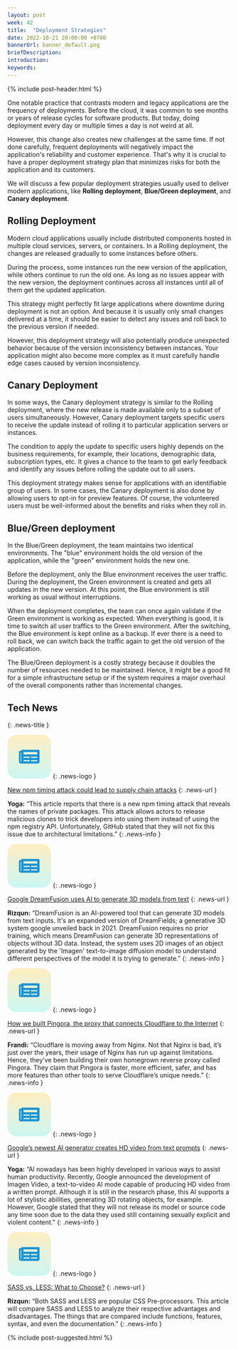 ```yaml
---
layout: post
week: 42
title:  "Deployment Strategies"
date: 2022-10-21 20:00:00 +0700
bannerUrl: banner_default.png
briefDescription: 
introduction:
keywords:
---
```


{% include post-header.html %}

One notable practice that contrasts modern and legacy applications are the frequency of deployments. Before the cloud, it was common to see months or years of release cycles for software products. But today, doing deployment every day or multiple times a day is not weird at all.

However, this change also creates new challenges at the same time. If not done carefully, frequent deployments will negatively impact the application's reliability and customer experience. That's why it is crucial to have a proper deployment strategy plan that minimizes risks for both the application and its customers.

We will discuss a few popular deployment strategies usually used to deliver modern applications, like **Rolling deployment**, **Blue/Green deployment**, and **Canary deployment**.

## Rolling Deployment

Modern cloud applications usually include distributed components hosted in multiple cloud services, servers, or containers. In a Rolling deployment, the changes are released gradually to some instances before others.

During the process, some instances run the new version of the application, while others continue to run the old one. As long as no issues appear with the new version, the deployment continues across all instances until all of them get the updated application.

This strategy might perfectly fit large applications where downtime during deployment is not an option. And because it is usually only small changes delivered at a time, it should be easier to detect any issues and roll back to the previous version if needed.

However, this deployment strategy will also potentially produce unexpected behavior because of the version inconsistency between instances. Your application might also become more complex as it must carefully handle edge cases caused by version inconsistency.

## Canary Deployment

In some ways, the Canary deployment strategy is similar to the Rolling deployment, where the new release is made available only to a subset of users simultaneously. However, Canary deployment targets specific users to receive the update instead of rolling it to particular application servers or instances.

The condition to apply the update to specific users highly depends on the business requirements, for example, their locations, demographic data, subscription types, etc. It gives a chance to the team to get early feedback and identify any issues before rolling the update out to all users.

This deployment strategy makes sense for applications with an identifiable group of users. In some cases, the Canary deployment is also done by allowing users to opt-in for preview features. Of course, the volunteered users must be well-informed about the benefits and risks when they roll in.

## Blue/Green deployment

In the Blue/Green deployment, the team maintains two identical environments. The "blue" environment holds the old version of the application, while the "green" environment holds the new one.

Before the deployment, only the Blue environment receives the user traffic. During the deployment, the Green environment is created and gets all updates in the new version. At this point, the Blue environment is still working as usual without interruptions.

When the deployment completes, the team can once again validate if the Green environment is working as expected. When everything is good, it is time to switch all user traffics to the Green environment. After the switching, the Blue environment is kept online as a backup. If ever there is a need to roll back, we can switch back the traffic again to get the old version of the application.

The Blue/Green deployment is a costly strategy because it doubles the number of resources needed to be maintained. Hence, it might be a good fit for a simple infrastructure setup or if the system requires a major overhaul of the overall components rather than incremental changes.

## Tech News
{: .news-title }

![memo](/assets/images/tech-news.svg)
{: .news-logo }

[New npm timing attack could lead to supply chain attacks](https://www.bleepingcomputer.com/news/security/new-npm-timing-attack-could-lead-to-supply-chain-attacks/)
{: .news-url }

__Yoga:__ “This article reports that there is a new npm timing attack that reveals the names of private packages. This attack allows actors to release malicious clones to trick developers into using them instead of using the npm registry API. Unfortunately, GitHub stated that they will not fix this issue due to architectural limitations.”
{: .news-info }

![memo](/assets/images/tech-news.svg)
{: .news-logo }

[Google DreamFusion uses AI to generate 3D models from text](https://aibusiness.com/document.asp?doc_id=780874)
{: .news-url }

__Rizqun:__ “DreamFusion is an AI-powered tool that can generate 3D models from text inputs. It's an expanded version of DreamFields; a generative 3D system google unveiled back in 2021. DreamFusion requires no prior training, which means DreamFusion can generate 3D representations of objects without 3D data. Instead, the system uses 2D images of an object generated by the 'Imagen' text-to-image diffusion model to understand different perspectives of the model it is trying to generate.”
{: .news-info }

![memo](/assets/images/tech-news.svg)
{: .news-logo }

[How we built Pingora, the proxy that connects Cloudflare to the Internet](https://blog.cloudflare.com/how-we-built-pingora-the-proxy-that-connects-cloudflare-to-the-internet/)
{: .news-url }

__Frandi:__ “Cloudflare is moving away from Nginx. Not that Nginx is bad, it’s just over the years, their usage of Nginx has run up against limitations. Hence, they’ve been building their own homegrown reverse proxy called Pingora. They claim that Pingora is faster, more efficient, safer, and has more features than other tools to serve Cloudflare’s unique needs.”
{: .news-info }

![memo](/assets/images/tech-news.svg)
{: .news-logo }

[Google’s newest AI generator creates HD video from text prompts](https://arstechnica.com/information-technology/2022/10/googles-newest-ai-generator-creates-hd-video-from-text-prompts/)
{: .news-url }

__Yoga:__ “AI nowadays has been highly developed in various ways to assist human productivity. Recently, Google announced the development of Imagen Video, a text-to-video AI mode capable of producing HD video from a written prompt. Although it is still in the research phase, this AI supports a lot of stylistic abilities, generating 3D rotating objects, for example. However, Google stated that they will not release its model or source code any time soon due to the data they used still containing sexually explicit and violent content.”
{: .news-info }

![memo](/assets/images/tech-news.svg)
{: .news-logo }

[SASS vs. LESS: What to Choose?](https://cynoteck.com/blog-post/sass-vs-less-what-to-choose/)
{: .news-url }

__Rizqun:__ “Both SASS and LESS are popular CSS Pre-processors. This article will compare SASS and LESS to analyze their respective advantages and disadvantages. The things that are compared include functions, features, syntax, and even the documentation.”
{: .news-info }

{% include post-suggested.html %}